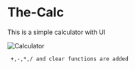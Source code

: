 # The-Calc

This is a simple calculator with UI

![Calculator](https://user-images.githubusercontent.com/106053448/169861230-1142493d-aee8-4529-add0-77a1aa2cadec.jpg)


     +,-,*,/ and clear functions are added
     
     
